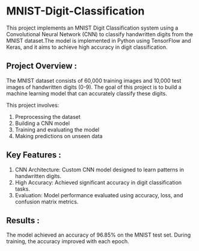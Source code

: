 # MNIST-Digit-Classification
This project implements an MNIST Digit Classification system using a Convolutional Neural Network (CNN) to classify handwritten digits from the MNIST dataset.The model is implemented in Python using TensorFlow and Keras, and it aims to achieve high accuracy in digit classification.

## Project Overview :

The MNIST dataset consists of 60,000 training images and 10,000 test images of handwritten digits (0-9). The goal of this project is to build a machine learning model that can accurately classify these digits.

This project involves:

1) Preprocessing the dataset
2) Building a CNN model
3) Training and evaluating the model
4) Making predictions on unseen data

## Key Features : 

1) CNN Architecture: Custom CNN model designed to learn patterns in handwritten digits.
2) High Accuracy: Achieved significant accuracy in digit classification tasks.
3) Evaluation: Model performance evaluated using accuracy, loss, and confusion matrix metrics.

## Results : 

The model achieved an accuracy of 96.85% on the MNIST test set. During training, the accuracy improved with each epoch.






